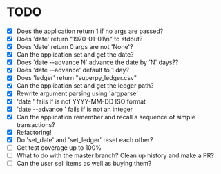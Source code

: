 # TODO
- [x] Does the application return 1 if no args are passed?
- [x] Does 'date' return "1970-01-01\n" to stdout?
- [X] Does 'date' return 0 args are not 'None'?
- [X] Can the application set and get the date?
- [X] Does 'date --advance N' advance the date by 'N' days??
- [X] Does 'date --advance' default to 1 day?
- [X] Does 'ledger' return "superpy_ledger.csv"
- [X] Can the application set and get the ledger path?
- [X] Rewrite argument parsing using 'argparse'
- [X] 'date <date>' fails if <date> is not YYYY-MM-DD ISO format
- [X] 'date --advance <days>' fails if <days> is not an integer
- [X] Can the application remember and recall a sequence of simple transactions?
- [X] Refactoring!
- [X] Do 'set_date' and 'set_ledger' reset each other?
- [ ] Get test coverage up to 100%
- [ ] What to do with the master branch? Clean up history and make a PR?
- [ ] Can the user sell items as well as buying them?

